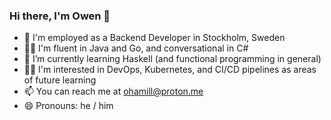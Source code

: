 ### Hi there, I'm Owen 👋

- 🏢 I'm employed as a Backend Developer in Stockholm, Sweden
- 👨‍💻 I'm fluent in Java and Go, and conversational in C#
- 🌱 I’m currently learning Haskell (and functional programming in general)
- 👨‍🎓 I'm interested in DevOps, Kubernetes, and CI/CD pipelines as areas of future learning
- 📫 You can reach me at ohamill@proton.me
- 😄 Pronouns: he / him

<!--
**ohamill/ohamill** is a ✨ _special_ ✨ repository because its `README.md` (this file) appears on your GitHub profile.

Here are some ideas to get you started:

- 🔭 I’m currently working on ...
- 🌱 I’m currently learning ...
- 👯 I’m looking to collaborate on ...
- 🤔 I’m looking for help with ...
- 💬 Ask me about ...
- 📫 How to reach me: ...
- 😄 Pronouns: ...
- ⚡ Fun fact: ...
-->
